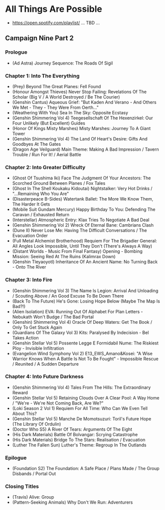 # All Things Are Possible

* https://open.spotify.com/playlist/ ... TBD ...

## Campaign Nine Part 2
### Prologue

* (Ad Astra) Journey Sequence: The Roads Of Sigil

### Chapter 1: Into The Everything

* (Prey) Beyond The Great Planes: Fell Found
* (Honour Amongst Thieves) Never Stop Failing: Revelations Of The Scholar (Big V / A World Destroyed / Be The Courier)
* (Genshin Cantus) Aqueous Grief: "But Kaden And Verano - And Others We Met - They - They Were From Oerth..."
* (Weathering With You) Sea In The Sky: Opposite Ecstasy
* (Genshin Shimmering Vol 4) Teegesellschaft Of The Hexenzirkel: Our Four Unlikely (But Excellent) Guides
* (Honor Of Kings Misty Marshes) Misty Marshes: Journey To A Giant Tower
* (Genshin Shimmering Vol 4) The Land Of Heart's Desire: Gifts And Goodbyes At The Gates
* (Dragon Age Veilguard) Main Theme: Making A Bad Impression / Tavern Trouble / Run For It! / Aerial Battle

### Chapter 2: Into Greater Difficulty

* (Ghost Of Tsushima Iki) Face The Judgment Of Your Ancestors: The Scorched Ground Between Planes / Fox Tales
* (Ghost In The Shell Koukaku Kidoutai) Nightstalker: Very Hot Drinks / "...Remaining Who You Are"
* (Disasterpeace B-Sides) Watertank Ballet: The More We Know Them, The Harder It Gets
* (Mobile Suit Gundam Mercury) Happy Birthday To You: Defending The Caravan / Exhausted Return
* (Interstellar) Atmospheric Entry: Klax Tries To Negotiate A Bad Deal
* (Genshin Shimmering Vol 2) Wreck Of Eternal Bane: Cambrians Clash
* (Dune II) Never Lose Me: Having The Difficult Conversations / The Evacuation Order
* (Full Metal Alchemist Brotherhood) Requiem For The Brigadier General: All Angles Look Impossible, Until They Don't (There's Always A Way)
* (Distant Worlds - Music From Final Fantasy) Opening - Bombing Mission: Seeing Red At The Ruins (Kalimrax Down)
* (Genshin Tleyaoyotl) Inheritance Of An Ancient Name: No Turning Back - Onto The River

### Chapter 3: Into Fire

* (Genshin Shimmering Vol 3) The Name Is Legion: Arrival And Unloading / Scouting Above / An Good Excuse To Be Down There
* (Back To The Future) He's Gone: Losing Hope Below (Maybe The Map Is Bad?!)
* (Alien Isolation) EVA: Running Out Of Alphabet For Plan Letters - Nebukath Won't Budge / The Bad Portal
* (Genshin) Shimmering Vol 4) Oracle Of Deep Waters: Get The Book / Only To Get Stuck Again
* (Guardians Of The Galaxy Vol 3) Kits: Paralysed By Indecision - Bel Takes Action
* (Genshin Stellar Vol 5) Possente Legge E Formidabil Nume: The Riskiest Ploy - Invisible Infiltration
* (Evangelion Wind Symphony Vol 2) E13_EWS_Amano&Kosei: "A Wise Warrior Knows When A Battle Is Not To Be Fought" - Impossible Rescue / Reunited / A Sudden Departure

### Chapter 4: Into Future Darkness

* (Genshin Shimmering Vol 4) Tales From The Hills: The Extraordinary Reward
* (Genshin Stellar Vol 5) Retaining Clouds Over A Clear Pool: A Way Home / "We're - We're Not Coming Back, Are We?"
* (Loki Season 2 Vol 1) Requiem For All Time: Who Can We Even Tell About This?
* (Genshin Stellar Vol 5) Manche De Momotsuzuri: Toril's Future Hope (The Library Of Ordulin)
* (Doctor Who S5) A River Of Tears: Arguments Of The Eight
* (His Dark Materials) Battle Of Bolvangar: Scrying Catastrophe
* (His Dark Materials) Bridge To The Stars: Realisation / Evacuation
* (Luther The Fallen Sun) Luther's Theme: Regroup In The Outlands

### Epilogue

* (Foundation S2) The Foundation: A Safe Place / Plans Made / The Group Disbands / Portal Out

### Closing Titles

* (Travis) Alive: Group
* (Pattern-Seeking Animals) Why Don't We Run: Adventurers
